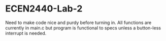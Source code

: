 # ECEN2440-Lab-2

Need to make code nice and purdy before turning in. All functions are currently in main.c but program is functional to specs unless a button-less interrupt is needed.
